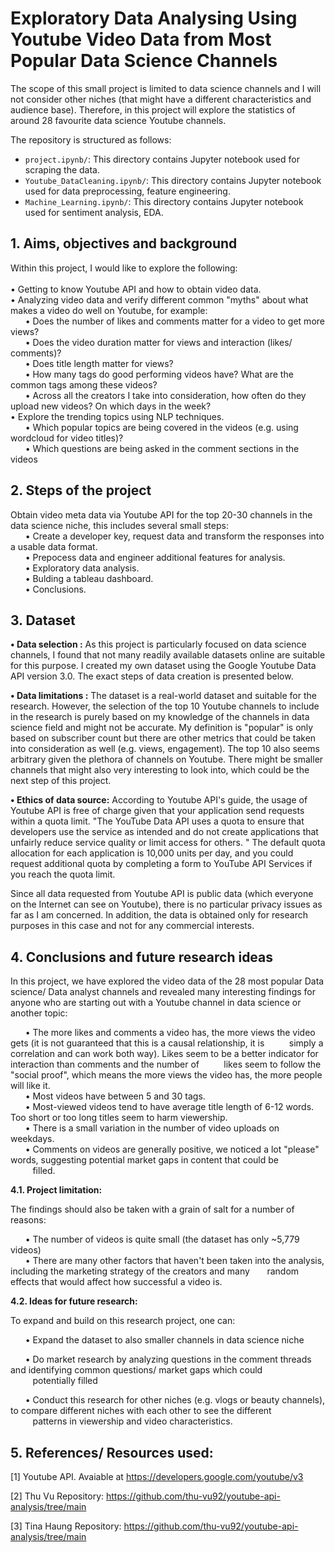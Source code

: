 # Exploratory Data Analysing Using Youtube Video Data from Most Popular Data Science Channels

The scope of this small project is limited to data science channels and I will not consider other niches (that might have a different characteristics and audience base). Therefore, in this project will explore the statistics of around 28 favourite data science Youtube channels.

The repository is structured as follows:
- `project.ipynb/`: This directory contains Jupyter notebook used for scraping the data.
- `Youtube_DataCleaning.ipynb/`: This directory contains Jupyter notebook used for data preprocessing, feature engineering.
- `Machine_Learning.ipynb/`: This directory contains Jupyter notebook used for sentiment analysis, EDA.


## 1. Aims, objectives and background

Within this project, I would like to explore the following: <br>
<br>
• Getting to know Youtube API and how to obtain video data. <br>
• Analyzing video data and verify different common "myths" about what makes a video do well on Youtube, for example:<br>
  &nbsp;&nbsp;&nbsp;&nbsp;&nbsp;&nbsp;• Does the number of likes and comments matter for a video to get more views?<br>
  &nbsp;&nbsp;&nbsp;&nbsp;&nbsp;&nbsp;• Does the video duration matter for views and interaction (likes/ comments)?<br>
  &nbsp;&nbsp;&nbsp;&nbsp;&nbsp;&nbsp;• Does title length matter for views?<br>
  &nbsp;&nbsp;&nbsp;&nbsp;&nbsp;&nbsp;• How many tags do good performing videos have? What are the common tags among these videos?<br>
  &nbsp;&nbsp;&nbsp;&nbsp;&nbsp;&nbsp;• Across all the creators I take into consideration, how often do they upload new videos? On which days in the week?<br>
  • Explore the trending topics using NLP techniques.<br>
  &nbsp;&nbsp;&nbsp;&nbsp;&nbsp;&nbsp;• Which popular topics are being covered in the videos (e.g. using wordcloud for video titles)?<br>
  &nbsp;&nbsp;&nbsp;&nbsp;&nbsp;&nbsp;• Which questions are being asked in the comment sections in the videos<br>


  ## 2. Steps of the project
  
  Obtain video meta data via Youtube API for the top 20-30 channels in the data science niche, this includes several small steps: <br>
  &nbsp;&nbsp;&nbsp;&nbsp;&nbsp;&nbsp;• Create a developer key, request data and transform the responses into a usable data format.<br>
  &nbsp;&nbsp;&nbsp;&nbsp;&nbsp;&nbsp;• Prepocess data and engineer additional features for analysis.<br>
  &nbsp;&nbsp;&nbsp;&nbsp;&nbsp;&nbsp;• Exploratory data analysis.<br>
  &nbsp;&nbsp;&nbsp;&nbsp;&nbsp;&nbsp;• Bulding a tableau dashboard.<br>
  &nbsp;&nbsp;&nbsp;&nbsp;&nbsp;&nbsp;• Conclusions.<br>

  ## 3. Dataset
  
  **• Data selection :** As this project is particularly focused on data science channels, I found that not many readily available datasets 
  online are suitable for this purpose. I created my own dataset using the Google Youtube Data API version 3.0. The exact steps of data 
  creation is presented below.

  **• Data limitations :** The dataset is a real-world dataset and suitable for the research. However, the selection of the top 10 Youtube 
  channels to include in the research is purely based on my knowledge of the channels in data science field and might not be accurate. My 
  definition is "popular" is only based on subscriber count but there are other metrics that could be taken into consideration as well 
  (e.g. views, engagement). The top 10 also seems arbitrary given the plethora of channels on Youtube. There might be smaller channels that 
  might also very interesting to look into, which could be the next step of this project.

  **• Ethics of data source:** According to Youtube API's guide, the usage of Youtube API is free of charge given that your application send 
   requests within a quota limit. "The YouTube Data API uses a quota to ensure that developers use the service as intended and do not 
   create applications that unfairly reduce service quality or limit access for others. " The default quota allocation for each application 
   is 10,000 units per day, and you could request additional quota by completing a form to YouTube API Services if you reach the quota 
   limit.

  Since all data requested from Youtube API is public data (which everyone on the Internet can see on Youtube), there is no particular 
  privacy issues as far as I am concerned. In addition, the data is obtained only for research purposes in this case and not for any 
  commercial interests.


## 4. Conclusions and future research ideas

In this project, we have explored the video data of the 28 most popular Data science/ Data analyst channels and revealed many interesting findings for anyone who are starting out with a Youtube channel in data science or another topic:

 &nbsp;&nbsp;&nbsp;&nbsp;&nbsp;&nbsp;• The more likes and comments a video has, the more views the video gets (it is not guaranteed that this is a causal relationship, it is &nbsp;&nbsp;&nbsp;&nbsp;&nbsp;&nbsp;&nbsp;&nbsp;&nbsp;simply a correlation and can work both way). Likes seem to be a better indicator for interaction than comments and the number of &nbsp;&nbsp;&nbsp;&nbsp;&nbsp;&nbsp;&nbsp;&nbsp;&nbsp;likes seem to follow the "social proof", which means the more views the video has, the more people will like it.<br>
 &nbsp;&nbsp;&nbsp;&nbsp;&nbsp;&nbsp;• Most videos have between 5 and 30 tags.<br>
 &nbsp;&nbsp;&nbsp;&nbsp;&nbsp;&nbsp;• Most-viewed videos tend to have average title length of 6-12 words. Too short or too long titles seem to harm viewership.<br>
 &nbsp;&nbsp;&nbsp;&nbsp;&nbsp;&nbsp;• There is a small variation in the number of video uploads on weekdays.<br>
 &nbsp;&nbsp;&nbsp;&nbsp;&nbsp;&nbsp;• Comments on videos are generally positive, we noticed a lot "please" words, suggesting potential market gaps in content that could be &nbsp;&nbsp;&nbsp;&nbsp;&nbsp;&nbsp;&nbsp;&nbsp;&nbsp;filled.

**4.1. Project limitation:**

 The findings should also be taken with a grain of salt for a number of reasons:

 &nbsp;&nbsp;&nbsp;&nbsp;&nbsp;&nbsp;• The number of videos is quite small (the dataset has only ~5,779 videos)<br>
&nbsp;&nbsp;&nbsp;&nbsp;&nbsp;&nbsp;• There are many other factors that haven't been taken into the analysis, including the marketing strategy of the creators and many &nbsp;&nbsp;&nbsp;&nbsp;&nbsp;&nbsp;random effects that would affect how successful a video is.

**4.2. Ideas for future research:**

To expand and build on this research project, one can:

 &nbsp;&nbsp;&nbsp;&nbsp;&nbsp;&nbsp;• Expand the dataset to also smaller channels in data science niche

 &nbsp;&nbsp;&nbsp;&nbsp;&nbsp;&nbsp;• Do market research by analyzing questions in the comment threads and identifying common questions/ market gaps which could &nbsp;&nbsp;&nbsp;&nbsp;&nbsp;&nbsp;&nbsp;&nbsp;&nbsp;potentially filled

 &nbsp;&nbsp;&nbsp;&nbsp;&nbsp;&nbsp;• Conduct this research for other niches (e.g. vlogs or beauty channels), to compare different niches with each other to see the different &nbsp;&nbsp;&nbsp;&nbsp;&nbsp;&nbsp;&nbsp;&nbsp;&nbsp;patterns in viewership and video characteristics.

## 5. References/ Resources used:
[1] Youtube API. Avaiable at https://developers.google.com/youtube/v3

[2] Thu Vu Repository: https://github.com/thu-vu92/youtube-api-analysis/tree/main

[3] Tina Haung Repository: https://github.com/thu-vu92/youtube-api-analysis/tree/main
